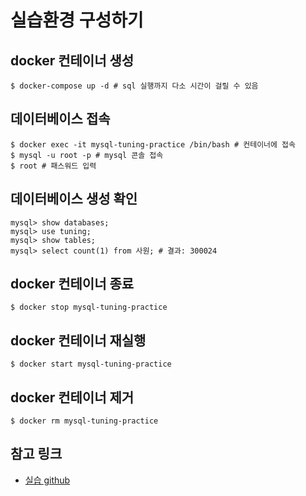 # 실습환경 구성하기

## docker 컨테이너 생성

```shell
$ docker-compose up -d # sql 실행까지 다소 시간이 걸릴 수 있음
```

## 데이터베이스 접속

```shell
$ docker exec -it mysql-tuning-practice /bin/bash # 컨테이너에 접속
$ mysql -u root -p # mysql 콘솔 접속
$ root # 패스워드 입력
```

## 데이터베이스 생성 확인

```shell
mysql> show databases;
mysql> use tuning;
mysql> show tables;
mysql> select count(1) from 사원; # 결과: 300024
```

## docker 컨테이너 종료

```shell
$ docker stop mysql-tuning-practice
```

## docker 컨테이너 재실행

```shell
$ docker start mysql-tuning-practice
```

## docker 컨테이너 제거

```shell
$ docker rm mysql-tuning-practice
```

## 참고 링크

- [실습 github](https://github.com/7ieon/SQLtune)
